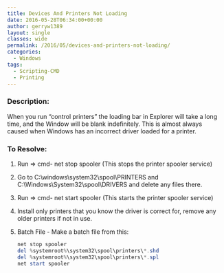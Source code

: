```yaml
---
title: Devices And Printers Not Loading
date: 2016-05-28T06:34:00+00:00
author: gerryw1389
layout: single
classes: wide
permalink: /2016/05/devices-and-printers-not-loading/
categories:
  - Windows
tags:
  - Scripting-CMD
  - Printing
---
```

<!--more-->

### Description:

When you run &#8220;control printers&#8221; the loading bar in Explorer will take a long time, and the Window will be blank indefinitely. This is almost always caused when Windows has an incorrect driver loaded for a printer.

### To Resolve:

1. Run => cmd- net stop spooler (This stops the printer spooler service)

2. Go to C:\windows\system32\spool\PRINTERS and C:\Windows\System32\spool\DRIVERS and delete any files there.

3. Run => cmd- net start spooler (This starts the printer spooler service)

4. Install only printers that you know the driver is correct for, remove any older printers if not in use.

5. Batch File - Make a batch file from this:

   ```powershell
   net stop spooler
   del %systemroot%\system32\spool\printers\*.shd
   del %systemroot%\system32\spool\printers\*.spl
   net start spooler
   ```